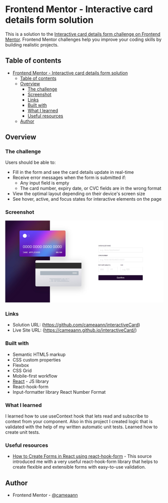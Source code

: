 # Frontend Mentor - Interactive card details form solution

This is a solution to the [Interactive card details form challenge on Frontend Mentor](https://www.frontendmentor.io/challenges/interactive-card-details-form-XpS8cKZDWw). Frontend Mentor challenges help you improve your coding skills by building realistic projects.

## Table of contents

- [Frontend Mentor - Interactive card details form solution](#frontend-mentor---interactive-card-details-form-solution)
  - [Table of contents](#table-of-contents)
  - [Overview](#overview)
    - [The challenge](#the-challenge)
    - [Screenshot](#screenshot)
    - [Links](#links)
    - [Built with](#built-with)
    - [What I learned](#what-i-learned)
    - [Useful resources](#useful-resources)
  - [Author](#author)


## Overview

### The challenge

Users should be able to:

- Fill in the form and see the card details update in real-time
- Receive error messages when the form is submitted if:
  - Any input field is empty
  - The card number, expiry date, or CVC fields are in the wrong format
- View the optimal layout depending on their device's screen size
- See hover, active, and focus states for interactive elements on the page

### Screenshot

![](./screenshot.jpg)

### Links

- Solution URL: (https://github.com/cameaann/interactiveCard)
- Live Site URL: (https://cameaann.github.io/interactiveCard/)


### Built with

- Semantic HTML5 markup
- CSS custom properties
- Flexbox
- CSS Grid
- Mobile-first workflow
- [React](https://reactjs.org/) - JS library
- React-hook-form
- Input-formatter library React Number Format


### What I learned

I learned how to use useContext hook that lets read and subscribe to context from your component.
Also in this project I created logic that is validated  with the help of my written automatic unit tests.
Learned how to create unit tests.


### Useful resources

- [How to Create Forms in React using react-hook-form](https://www.freecodecamp.org/news/how-to-create-forms-in-react-using-react-hook-form/) - This source introduced me with a very useful react-hook-form library that helps to create flexible and extensible forms with easy-to-use validation.


## Author

- Frontend Mentor - [@cameaann](https://www.frontendmentor.io/profile/cameaann)
